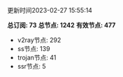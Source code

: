 更新时间2023-02-27 15:55:14

**总订阅: 73**
**总节点: 1242**
**有效节点: 477**
- v2ray节点: 292
- ss节点: 139
- trojan节点: 41
- ssr节点: 5
